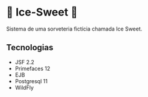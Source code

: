 # :ice_cream: Ice-Sweet :ice_cream:
Sistema de uma sorveteria fictícia chamada Ice Sweet.

## Tecnologias
* JSF 2.2
* Primefaces 12
* EJB
* Postgresql 11
* WildFly
